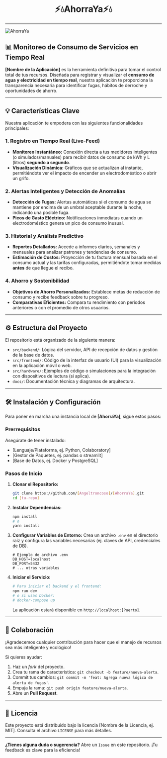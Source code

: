 <h1 align="center">⚡💧AhorraYa⚡💧</h1>

-----
![AhorraYa](https://sdmntprwestus.oaiusercontent.com/files/00000000-1cb8-6230-847a-749f77f4484c/raw?se=2025-10-02T12%3A16%3A40Z&sp=r&sv=2024-08-04&sr=b&scid=3062ea50-6e63-502a-8dba-1ca1d3a89abc&skoid=c953efd6-2ae8-41b4-a6d6-34b1475ac07c&sktid=a48cca56-e6da-484e-a814-9c849652bcb3&skt=2025-10-01T19%3A09%3A01Z&ske=2025-10-02T19%3A09%3A01Z&sks=b&skv=2024-08-04&sig=8uaamO2wgfH1YoAXDmnCNH4nSvEo3KPISuWKcpyH/V8%3D)

## 📊 Monitoreo de Consumo de Servicios en Tiempo Real

**[Nombre de la Aplicación]** es la herramienta definitiva para tomar el control total de tus recursos. Diseñada para registrar y visualizar el **consumo de agua y electricidad en tiempo real**, nuestra aplicación te proporciona la transparencia necesaria para identificar fugas, hábitos de derroche y oportunidades de ahorro.

-----

## 💡 Características Clave

Nuestra aplicación te empodera con las siguientes funcionalidades principales:

### 1\. **Registro en Tiempo Real (Live-Feed)**

  * **Monitoreo Instantáneo:** Conexión directa a tus medidores inteligentes (o simulados/manuales) para recibir datos de consumo de $\text{kWh}$ y $\text{L}$ (litros) **segundo a segundo**.
  * **Visualización Dinámica:** Gráficos que se actualizan al instante, permitiéndote ver el impacto de encender un electrodoméstico o abrir un grifo.

### 2\. **Alertas Inteligentes y Detección de Anomalías**

  * **Detección de Fugas:** Alertas automáticas si el consumo de agua se mantiene por encima de un umbral aceptable durante la noche, indicando una posible fuga.
  * **Picos de Gasto Eléctrico:** Notificaciones inmediatas cuando un electrodoméstico genera un pico de consumo inusual.

### 3\. **Historial y Análisis Predictivo**

  * **Reportes Detallados:** Accede a informes diarios, semanales y mensuales para analizar patrones y tendencias de consumo.
  * **Estimación de Costos:** Proyección de tu factura mensual basada en el consumo actual y las tarifas configuradas, permitiéndote tomar medidas **antes** de que llegue el recibo.

### 4\. **Ahorro y Sostenibilidad**

  * **Objetivos de Ahorro Personalizados:** Establece metas de reducción de consumo y recibe feedback sobre tu progreso.
  * **Comparativas Eficientes:** Compara tu rendimiento con periodos anteriores o con el promedio de otros usuarios.

-----

## ⚙️ Estructura del Proyecto

El repositorio está organizado de la siguiente manera:

  * `src/backend/`: Lógica del servidor, API de recepción de datos y gestión de la base de datos.
  * `src/frontend/`: Código de la interfaz de usuario (UI) para la visualización en la aplicación móvil o web.
  * `src/hardware/`: Ejemplos de código o simulaciones para la integración con dispositivos de lectura (si aplica).
  * `docs/`: Documentación técnica y diagramas de arquitectura.

-----

## 🛠️ Instalación y Configuración

Para poner en marcha una instancia local de **[AhorraYa]**, sigue estos pasos:

### Prerrequisitos

Asegúrate de tener instalado:

  * [Lenguaje/Plataforma, ej. Python, Colaboratory]
  * [Gestor de Paquetes, ej. pandas o streamlit]
  * [Base de Datos, ej. Docker y PostgreSQL]

### Pasos de Inicio

1.  **Clonar el Repositorio:**

    ```bash
    git clone https://github.com/[Angeltroncoso]/[AhorraYa].git
    cd [tu-repo]
    ```

2.  **Instalar Dependencias:**

    ```bash
    npm install
    # o
    yarn install
    ```

3.  **Configurar Variables de Entorno:**
    Crea un archivo `.env` en el directorio raíz y configura las variables necesarias (ej. claves de API, credenciales de DB).

    ```
    # Ejemplo de archivo .env
    DB_HOST=localhost
    DB_PORT=5432
    # ... otras variables
    ```

4.  **Iniciar el Servicio:**

    ```bash
    # Para iniciar el backend y el frontend:
    npm run dev
    # o si usas Docker:
    # docker-compose up
    ```

    La aplicación estará disponible en `http://localhost:[Puerto]`.

-----

## 🤝 Colaboración

¡Agradecemos cualquier contribución para hacer que el manejo de recursos sea más inteligente y ecológico\!

Si quieres ayudar:

1.  Haz un *fork* del proyecto.
2.  Crea tu rama de característica: `git checkout -b feature/nueva-alerta`.
3.  Commit tus cambios: `git commit -m 'feat: Agrega nueva lógica de alerta de fugas'`.
4.  Empuja la rama: `git push origin feature/nueva-alerta`.
5.  Abre un **Pull Request**.

-----

## 📝 Licencia

Este proyecto está distribuido bajo la licencia [Nombre de la Licencia, ej. MIT]. Consulta el archivo `LICENSE` para más detalles.

-----

**¿Tienes alguna duda o sugerencia?** Abre un `Issue` en este repositorio. ¡Tu feedback es clave para la eficiencia\!
